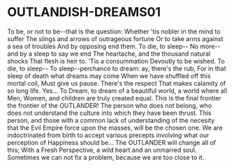 # OUTLANDISH-DREAMS01
To be, or not to be--that is the question: Whether 'tis nobler in the mind to suffer The slings and arrows of outrageous fortune Or to take arms against a sea of troubles And by opposing end them. To die, to sleep-- No more--and by a sleep to say we end The heartache, and the thousand natural shocks That flesh is heir to. 'Tis a consummation Devoutly to be wished. To die, to sleep-- To sleep--perchance to dream: ay, there's the rub, For in that sleep of death what dreams may come When we have shuffled off this mortal coil, Must give us pause. There's the respect That makes calamity of so long life.
Yes... To Dream, to dream of a beautiful world, a world where all Men, Women, and children are truly created equal. This is the final frontier the frontier of the OUTLANDER! The person who does not belong, who does not understand the culture into which they have been thrust. This person, and those with a common lack of understanding of the necesity that the Evil Empire force upon the masses, will be the chosen one. We are indoctrinated from birth to accept various precepts involving what our perception of Happiness should be... The OUTLANDER will change all of this; With a Fresh Perspective, a wild heart and an unmarred soul. Sometimes we can not fix a problem, because we are too close to it.
